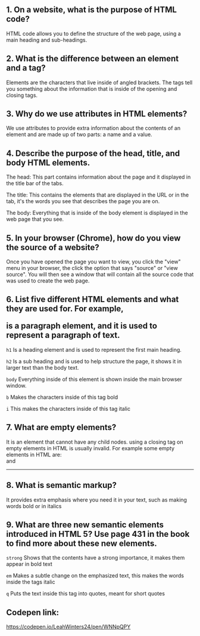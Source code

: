 ## 1. On a website, what is the purpose of HTML code?
  
  HTML code allows you to define the structure of the web page, using a main heading and sub-headings.

## 2. What is the difference between an element and a tag?
  
  Elements are the characters that live inside of angled brackets. The tags tell you something about the information that is 
  inside of the opening and closing tags.

## 3. Why do we use attributes in HTML elements?

We use attributes to provide extra information about the contents of an element and are made up of two parts: a name and a value.

## 4. Describe the purpose of the head, title, and body HTML elements.
  
  The head: This part contains information about the page and it displayed in the title bar of the tabs.
  
  The title: This contains the elements that are displayed in the URL or in the tab, it's the words you see that describes the page you are on.
  
  The body: Everything that is inside of the body element is displayed in the web page that you see.

## 5. In your browser (Chrome), how do you view the source of a website?

  Once you have opened the page you want to view, you click the "view" menu in your browser, the click the option that says "source" or "view source". You will then see a window that will contain all the source code that was used to create the web page.

## 6. List five different HTML elements and what they are used for. For example, <p></p> is a paragraph element, and it is used to represent a paragraph of text.
 
  `h1` Is a heading element and is used to represent the first main heading.
  
  `h2` Is a sub heading and is used to help structure the page, it shows it in larger text than the body text.
  
  `body` Everything inside of this element is shown inside the main browser window.
  
  `b` Makes the characters inside of this tag bold
  
  `i` This makes the characters inside of this tag italic

## 7. What are empty elements?
  
  It is an element that cannot have any child nodes. using a closing tag on empty elements in HTML is usually invalid. For example some empty elements in HTML are: <area> <br> <embed> and <hr>

## 8. What is semantic markup?
  
  It provides extra emphasis where you need it in your text, such as making words bold or in italics

## 9. What are three new semantic elements introduced in HTML 5? Use page 431 in the book to find more about these new elements.
  
  `strong` Shows that the contents have a strong importance, it makes them appear in bold text
  
  `em` Makes a subtle change on the emphasized text, this makes the words inside the tags italic
  
  `q` Puts the text inside this tag into quotes, meant for short quotes


  ## Codepen link:
  https://codepen.io/LeahWinters24/pen/WNNpQPY
